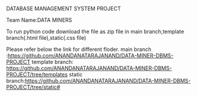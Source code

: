 DATABASE MANAGEMENT SYSTEM PROJECT

Team Name:DATA MINERS

To run python code download the file as zip file in main branch,template branch(.html file),static(.css file)

Please refer below the link for different floder. main branch :https://github.com/ANANDANATARAJANAND/DATA-MINER-DBMS-PROJECT 
template branch: https://github.com/ANANDANATARAJANAND/DATA-MINER-DBMS-PROJECT/tree/templates 
static branch:https://github.com/ANANDANATARAJANAND/DATA-MINER-DBMS-PROJECT/tree/static#

